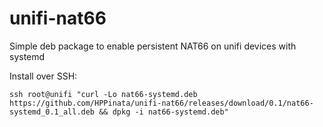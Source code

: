 # unifi-nat66
Simple deb package to enable persistent NAT66 on unifi devices with systemd

Install over SSH:
```
ssh root@unifi "curl -Lo nat66-systemd.deb https://github.com/HPPinata/unifi-nat66/releases/download/0.1/nat66-systemd_0.1_all.deb && dpkg -i nat66-systemd.deb"
```
